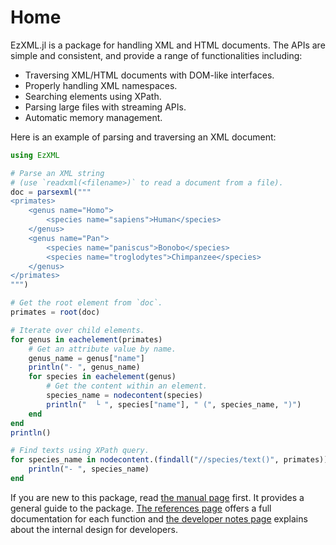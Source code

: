 Home
====

EzXML.jl is a package for handling XML and HTML documents. The APIs are simple
and consistent, and provide a range of functionalities including:
* Traversing XML/HTML documents with DOM-like interfaces.
* Properly handling XML namespaces.
* Searching elements using XPath.
* Parsing large files with streaming APIs.
* Automatic memory management.

Here is an example of parsing and traversing an XML document:
```julia
using EzXML

# Parse an XML string
# (use `readxml(<filename>)` to read a document from a file).
doc = parsexml("""
<primates>
    <genus name="Homo">
        <species name="sapiens">Human</species>
    </genus>
    <genus name="Pan">
        <species name="paniscus">Bonobo</species>
        <species name="troglodytes">Chimpanzee</species>
    </genus>
</primates>
""")

# Get the root element from `doc`.
primates = root(doc)

# Iterate over child elements.
for genus in eachelement(primates)
    # Get an attribute value by name.
    genus_name = genus["name"]
    println("- ", genus_name)
    for species in eachelement(genus)
        # Get the content within an element.
        species_name = nodecontent(species)
        println("  └ ", species["name"], " (", species_name, ")")
    end
end
println()

# Find texts using XPath query.
for species_name in nodecontent.(findall("//species/text()", primates))
    println("- ", species_name)
end
```

If you are new to this package, read [the manual page](manual.md) first. It
provides a general guide to the package. [The references page](references.md)
offers a full documentation for each function and [the developer notes
page](devnotes.md) explains about the internal design for developers.
